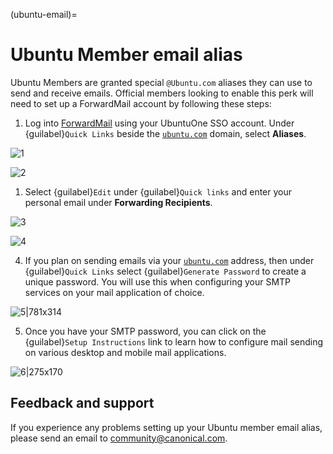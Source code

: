 (ubuntu-email)=
# Ubuntu Member email alias

Ubuntu Members are granted special `@Ubuntu.com` aliases they can use to send and receive emails. Official members looking to enable this perk will need to set up a ForwardMail account by following these steps:

1. Log into [ForwardMail](https://forwardemail.net/en/ubuntu) using your UbuntuOne SSO account. Under {guilabel}`Quick Links` beside the [`ubuntu.com`](https://ubuntu.com/) domain, select **Aliases**.

![1](one.png)

![2](two.png)

1. Select {guilabel}`Edit` under {guilabel}`Quick links` and enter your personal email under **Forwarding Recipients**.

![3](three.png)

![4](four.png)

4. If you plan on sending emails via your [`ubuntu.com`](http://ubuntu.com/) address, then under {guilabel}`Quick Links` select {guilabel}`Generate Password` to create a unique password. You will use this when configuring your SMTP services on your mail application of choice.

![5|781x314](five.png)

5. Once you have your SMTP password, you can click on the {guilabel}`Setup Instructions` link to learn how to configure mail sending on various desktop and mobile mail applications.

![6|275x170](six.png)

## Feedback and support

If you experience any problems setting up your Ubuntu member email alias, please send an email to [community@canonical.com](mailto:community@canonical.com).
